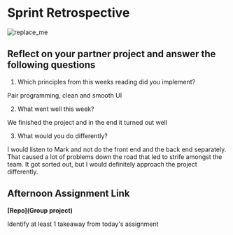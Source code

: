 # Sprint Retrospective

![replace_me](https://codeworks.blob.core.windows.net/public/assets/img/illustrations/placeholder.svg)

## Reflect on your partner project and answer the following questions

1. Which principles from this weeks reading did you implement?

Pair programming, clean and smooth UI

2. What went well this week?

We finished the project and in the end it turned out well

3. What would you do differently?

I would listen to Mark and not do the front end and the back end separately. That caused a lot of problems down the road that led to strife amongst the team. It got sorted out, but I would definitely approach the project differently.

## Afternoon Assignment Link

**[Repo](Group project)**

Identify at least 1 takeaway from today's assignment
